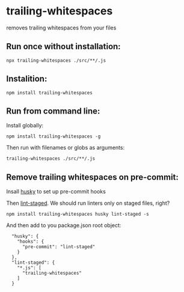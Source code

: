# trailing-whitespaces
removes trailing whitespaces from your files


## Run once without installation:
```
npx trailing-whitespaces ./src/**/.js
```

## Instalition:
```
npm install trailing-whitespaces
```

## Run from command line:
Install globally:
```
npm install trailing-whitespaces -g
```

Then run with filenames or globs as arguments:
```
trailing-whitespaces ./src/**/.js
```

## Remove trailing whitespaces on pre-commit:
Insall [husky](https://github.com/typicode/husky) to set up pre-commit hooks

Then [lint-staged](https://github.com/okonet/lint-staged). We should run linters only on staged files, right?

```
npm install trailing-whitespaces husky lint-staged -s
```

And then add to you package.json root object:
```
  "husky": {
    "hooks": {
      "pre-commit": "lint-staged"
    }
  },
  "lint-staged": {
    "*.js": [
      "trailing-whitespaces"
    ]
  }
```
